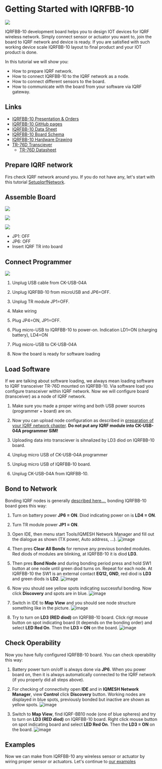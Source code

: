# Getting Started with IQRFBB-10
![](files/images/iqrfboardSystem.png)

IQRFBB-10 development board helps you to design IOT devices for IQRF wireless network. Simply connect sensor or actuator you want to, join the board to IQRF network and device is ready.
If you are satisfied with such working device scale IQRFBB-10 layout to final product and your IOT product is done.

In this tutorial we will show you:

* How to prepare IQRF network.
* How to connect IQRFBB-10 to the IQRF network as a node.
* How to connect different sensors to the board.
* How to communicate with the board from your software via IQRF gateway.

## Links
* [IQRFBB-10 Presentation & Orders](http://logimic.com/iqrfboard)
* [IQRFBB-10 GitHub pages](https://github.com/logimic/iqrfboard)
* [IQRFBB-10 Data Sheet](files/datasheet/IQRFBB10-Datasheet.pdf)
* [IQRFBB-10 Board Schema](files/datasheet/IQRFBB10-Connectors.pdf)
* [IQRFBB-10 Hardware Drawing](files/datasheet/IQRFBB10_doc_sch.pdf)
* [TR-76D Transciever](https://iqrf.org/products/transceivers/tr-76d)
    - [TR-76D Datasheet](http://iqrf.org/weben/downloads.php?id=441)

## Prepare IQRF network
Firs check IQRF network around you. If you do not have any, let's start with this tutorial [SetupIqrfNetwork](SetupIqrfNetwork.md).

## Assemble Board
![](files/datasheet/layout.png)

![](files/images/assemble1.png)

![](files/images/assemble2.png)

* JP1: OFF
* JP6: OFF
* Insert IQRF TR into board

## Connect Programmer
![](files/images/connectProgrammer.png)

1. Unplug USB cable from CK-USB-04A

2. Unplug IQRFBB-10 from microUSB and JP6=OFF.

3. Unplug TR module JP1=OFF.

4. Make wiring

5. Plug JP4=ON, JP1=OFF.

6. Plug micro-USB to IQRFBB-10 to power-on. Indication LD1=ON (charging battery), LD4=ON

7. Plug micro-USB to CK-USB-04A

8. Now the board is ready for software loading

## Load Software
If we are talking about software loading, we always mean loading software to IQRF transceiver TR-76D mounted on IQRFBB-10. Via software load you configure transceiver within IQRF network. Now we will configure board (transceiver) as a node of IQRF network.

1. Make sure you made a proper wiring and both USB power sources (programmer + board) are on.

2. Now you can upload node configuration as described in [preparation of your IQRF network chapter](SetupIqrfNetwork.md#configure-nodes). **Do not put any IQRF module into CK-USB-04A programmer SIM!**

3. Uploading data into transciever is sihnalized by LD3 diod on IQRFBB-10 board.

4. Unplug micro USB of CK-USB-04A programmer

5. Unplug micro USB of IQRFBB-10 board.

6. Unplug CK-USB-04A from IQRFBB-10.

## Bond to Network
Bonding IQRF nodes is generally [described here...](SetupIqrfNetwork.md#run-network), bonding IQRFBB-10 board goes this way:

1. Turn on battery power **JP6 = ON**. Diod indicating power on is **LD4 = ON**.

2. Turn TR module power **JP1 = ON**.

3. Open IDE, then menu start Tools/IQMESH Network Manager and fill out the dialogue as shown (TX power, Auto address, ...).
![image](files/images/SetupIqrfNetwork/50110959-dfa57780-023b-11e9-981a-a1f883e7cac8.png)

4. Then pres **Clear All Bonds** for remove any previous bonded modules. Red diods of modules are blinking, at IQRFBB-10 it is diod **LD3**.

5. Then pres **Bond Node** and during bonding period press and hold SW1 button at one node until green diod turns on. Repeat for each node. At IQRFBB-10 the SW1 is an external contact **EQ12, GND**, red diod is **LD3** and green diods is **LD2**.
![image](files/images/SetupIqrfNetwork/50111045-1aa7ab00-023c-11e9-9cf2-87ef0281bfc2.png)

6. Now you should see yellow spots indicating successful bonding. Now click **Discovery** and spots are in blue.
![image](files/images/SetupIqrfNetwork/50111460-1e87fd00-023d-11e9-84e3-dad67435fbf2.png)

7. Switch in IDE to **Map View** and you should see node structure something like in the picture.
![image](files/images/SetupIqrfNetwork/50150685-ff31b400-02be-11e9-87ce-2cb083b50bf1.png)

8. Try to turn on **LD3 (RED diod)** on IQRFBB-10 board. Click rigt mouse button on spot indicating board (it depends on the bonding order) and select **LED Red On**. Then the **LD3 = ON** on the board.
![image](files/images/SetupIqrfNetwork/50150771-3a33e780-02bf-11e9-89e6-dce0b8d8afeb.png)

## Check Operability
Now you have fully configured IQRFBB-10 board. You can check operability this way:

1. Battery power turn on/off is always done via **JP6**. When you power board on, then it is always automatically connected to the IQRF network (if you properly did all steps above).

2. For checking of connectivity open **IDE** and in **IQMESH Network Manager**, view **Control** click **Discovery** button. Working nodes are displayed in blue spots, previously bonded but inactive are shown as yellow spots.
![image](files/images/SetupIqrfNetwork/50151376-078aee80-02c1-11e9-9924-8bd87201d565.png)

3. Switch to **Map View**, find IQRF-BB10 node (one of blue spheres) and try to turn on **LD3 (RED diod)** on IQRFBB-10 board. Right click mouse button on spot indicating board and select **LED Red On**. Then the **LD3 = ON** on the board.
![image](files/images/SetupIqrfNetwork/50150771-3a33e780-02bf-11e9-89e6-dce0b8d8afeb.png)

## Examples
Now we can make from IQRFBB-10 any wireless sensor or actuator by wiring proper sensor or actuators. Let's continue to [our examples](examples/README.md)
